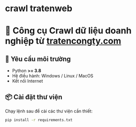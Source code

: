 # crawl tratenweb
# 🏢 Công cụ Crawl dữ liệu doanh nghiệp từ [tratencongty.com](https://www.tratencongty.com)

## 🚀 Yêu cầu môi trường
- Python **>= 3.8**
- Hệ điều hành: Windows / Linux / MacOS
- Kết nối Internet

## 📦 Cài đặt thư viện
Chạy lệnh sau để cài các thư viện cần thiết:

```bash
pip install -r requirements.txt

